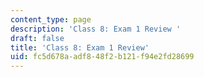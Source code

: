 ```yaml
---
content_type: page
description: 'Class 8: Exam 1 Review '
draft: false
title: 'Class 8: Exam 1 Review'
uid: fc5d678a-adf8-48f2-b121-f94e2fd28699
---
```

